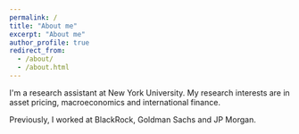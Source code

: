 ```yaml
---
permalink: /
title: "About me"
excerpt: "About me"
author_profile: true
redirect_from: 
  - /about/
  - /about.html
---
```



I'm a research assistant at New York University. My research interests are in asset pricing, macroeconomics and international finance.

Previously, I worked at BlackRock, Goldman Sachs and JP Morgan.

<!--- 
**Contact Information** <br/>
*Email*: steven.zheng@stern.nyu.edu <br/>
*Address*: 44 West 4th Street, New York, NY 10012

For more detail, click here: [CV](https://stevenzheng1.github.io/cv/)
--->
